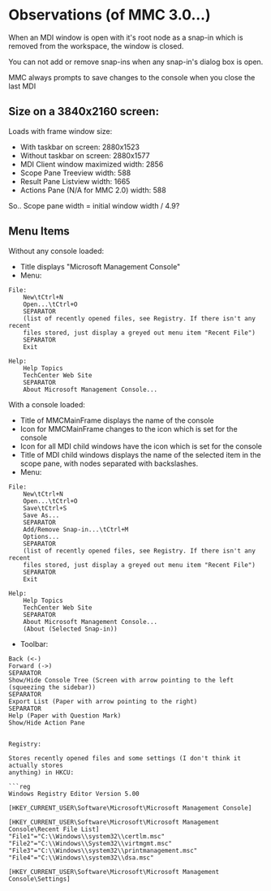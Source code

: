 # Observations (of MMC 3.0...)

When an MDI window is open with it's root node as a snap-in which is removed
from the workspace, the window is closed.

You can not add or remove snap-ins when any snap-in's dialog box is open.

MMC always prompts to save changes to the console when you close the last MDI

## Size on a 3840x2160 screen:

Loads with frame window size:
- With taskbar on screen: 2880x1523
- Without taskbar on screen: 2880x1577
- MDI Client window maximized width: 2856
- Scope Pane Treeview width: 588
- Result Pane Listview width: 1665
- Actions Pane (N/A for MMC 2.0) width: 588

So.. Scope pane width = initial window width / 4.9?

## Menu Items

Without any console loaded:

 - Title displays "Microsoft Management Console"
 - Menu:

```
File:
    New\tCtrl+N
    Open...\tCtrl+O
    SEPARATOR
    (list of recently opened files, see Registry. If there isn't any recent
    files stored, just display a greyed out menu item "Recent File")
    SEPARATOR
    Exit
    
Help:
    Help Topics
    TechCenter Web Site
    SEPARATOR
    About Microsoft Management Console...
```
    

With a console loaded:

- Title of MMCMainFrame displays the name of the console
- Icon for MMCMainFrame changes to the icon which is set for the console
- Icon for all MDI child windows have the icon which is set for the console
- Title of MDI child windows displays the name of the selected item in the
  scope pane, with nodes separated with backslashes.
- Menu:

```
File:
    New\tCtrl+N
    Open...\tCtrl+O
    Save\tCtrl+S
    Save As...
    SEPARATOR
    Add/Remove Snap-in...\tCtrl+M
    Options...
    SEPARATOR
    (list of recently opened files, see Registry. If there isn't any recent
    files stored, just display a greyed out menu item "Recent File")
    SEPARATOR
    Exit
    
Help:
    Help Topics
    TechCenter Web Site
    SEPARATOR
    About Microsoft Management Console...
    (About (Selected Snap-in))
```

- Toolbar:

```
Back (<-)
Forward (->)
SEPARATOR
Show/Hide Console Tree (Screen with arrow pointing to the left (squeezing the sidebar))
SEPARATOR
Export List (Paper with arrow pointing to the right)
SEPARATOR
Help (Paper with Question Mark)
Show/Hide Action Pane


Registry:

Stores recently opened files and some settings (I don't think it actually stores
anything) in HKCU:

```reg
Windows Registry Editor Version 5.00

[HKEY_CURRENT_USER\Software\Microsoft\Microsoft Management Console]

[HKEY_CURRENT_USER\Software\Microsoft\Microsoft Management Console\Recent File List]
"File1"="C:\\Windows\\system32\\certlm.msc"
"File2"="C:\\Windows\\System32\\virtmgmt.msc"
"File3"="C:\\Windows\\system32\\printmanagement.msc"
"File4"="C:\\Windows\\system32\\dsa.msc"

[HKEY_CURRENT_USER\Software\Microsoft\Microsoft Management Console\Settings]

```